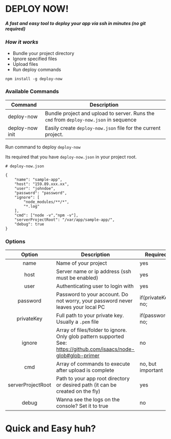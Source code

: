 # DEPLOY NOW!
##### A fast and easy tool to deploy your app via ssh in minutes (no git required)

### *How it works*
 - Bundle your project directory
 - Ignore specified files
 - Upload files
 - Run deploy commands
 
```
npm install -g deploy-now
```

### Available Commands
| Command         	| Description                                                                               	|
|-----------------	|-------------------------------------------------------------------------------------------	|
| deploy-now      	| Bundle project and upload to server. Runs the `cmd` from `deploy-now.json` in sequence 	|
| deploy-now init 	| Easily create `deploy-now.json` file for the current project.                               	|


Run command to deploy
`deploy-now` 

Its required that you have `deploy-now.json` in your project root.

```
# deploy-now.json

{
    "name": "sample-app",
    "host": "159.89.xxx.xx",
    "user": "johndoe",
    "password": "password",
    "ignore": [
        "node_modules/**/*",
        "*.log"
    ],
    "cmd": ["node -v","npm -v"],
    "serverProjectRoot": "/var/app/sample-app/",
    "debug": true
}
```

### Options
|       Option      	| Description                                                                                                       	| Required           	|
|:-----------------:	|-------------------------------------------------------------------------------------------------------------------	|--------------------	|
| name              	| Name of your project                                                                                              	| yes                	|
| host              	| Server name or ip address (ssh must be enabled)                                                                   	| yes                	|
| user              	| Authenticating user to login with                                                                                 	| yes                	|
| password          	| Password to your account. Do not worry, your password never leaves your local PC                                  	| if(privateKey) no; 	|
| privateKey        	| Full path to your private key. Usually a `.pem` file                                                              	| if(password) no;   	|
| ignore            	| Array of files/folder to ignore. Only glob pattern supported See: https://github.com/isaacs/node-glob#glob-primer 	| no                 	|
| cmd               	| Array of commands to execute after upload is complete                                                             	| no, but important  	|
| serverProjectRoot 	| Path to your app root directory or desired path (it can be created on the fly)                                    	| yes                	|
| debug             	| Wanna see the logs on the console? Set it to true                                                                    	| no                 	|


# Quick and Easy huh?